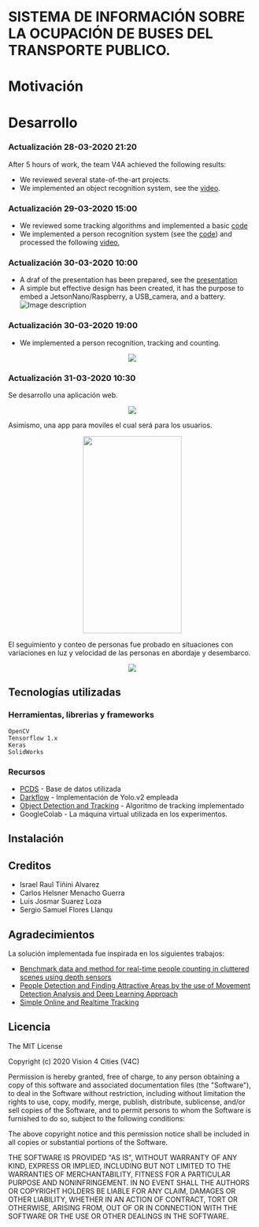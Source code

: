 # **SISTEMA DE INFORMACIÓN SOBRE LA OCUPACIÓN DE BUSES DEL TRANSPORTE PUBLICO.**

# Motivación

# Desarrollo
### Actualización 28-03-2020 21:20
After 5 hours of work, the team V4A achieved the following results:
- We reviewed several state-of-the-art projects. 
- We implemented an object recognition system, see the [video](https://gitlab.com/IsRaTiAl/v4c/-/blob/master/videos/video_metro.avi).

### Actualización 29-03-2020 15:00
- We reviewed some tracking algorithms and implemented a basic [code](https://gitlab.com/IsRaTiAl/v4c/-/blob/master/videos/tracking.py)
- We implemented a person recognition system (see the [code](https://gitlab.com/IsRaTiAl/v4c/-/blob/master/notebooks/yolo.ipynb)) and processed the following [video](https://gitlab.com/IsRaTiAl/v4c/-/blob/master/videos/video_metro2.avi), 

### Actualización 30-03-2020  10:00
- A draf of the presentation has been prepared, see the [presentation](https://gitlab.com/IsRaTiAl/v4c/-/blob/master/Slides/Sistema_de_informaci%C3%B3n_sobre_la_ocupaci%C3%B3n_de_buses.pdf) 
- A simple but effective design has been created, it has the purpose to embed a JetsonNano/Raspberry, a USB_camera, and a battery. 
![Image description](https://gitlab.com/IsRaTiAl/v4c/-/raw/master/Designs/Design1.jpeg)

### Actualización 30-03-2020 19:00
- We implemented a person recognition, tracking and counting.
<p align="center">
  <img src="https://gitlab.com/IsRaTiAl/v4c/-/raw/master/videos/gifs/track+countv1.gif">
</p>

### Actualización 31-03-2020 10:30
Se desarrollo una aplicación web.
<p align="center"> <img src="https://gitlab.com/IsRaTiAl/v4c/-/raw/master/videos/gifs/app_webv1.gif"></p>
Asimismo, una app para moviles el cual será para los usuarios.
<p align="center">
  <img WIDTH="200" HEIGHT="400" src="https://gitlab.com/IsRaTiAl/v4c/-/raw/master/videos/gifs/app_movilv1.gif">
</p>
El seguimiento y conteo de personas fue probado en situaciones con variaciones en luz y velocidad de las personas en abordaje y desembarco.
<p align="center">
  <img src="https://gitlab.com/IsRaTiAl/v4c/-/raw/master/videos/gifs/track+countv2.gif">
</p>

## Tecnologías utilizadas
### Herramientas, librerias y frameworks
```
OpenCV
Tensorflow 1.x
Keras
SolidWorks
```
### Recursos

* [PCDS](https://freesoft.dev/program/128588362) - Base de datos utilizada
* [Darkflow](https://github.com/thtrieu/darkflow) - Implementación de Yolo.v2 empleada
* [Object Detection and Tracking](https://github.com/yehengchen/Object-Detection-and-Tracking) - Algoritmo de tracking implementado 
* GoogleColab - La máquina virtual utilizada en los experimentos.

## Instalación
## Creditos
* Israel Raul Tiñini Alvarez
* Carlos Helsner Menacho Guerra
* Luis Josmar Suarez Loza 
* Sergio Samuel Flores Llanqu


## Agradecimientos
La solución implementada fue inspirada en los siguientes trabajos: 
* [Benchmark data and method for real-time people counting in cluttered scenes using depth sensors](https://arxiv.org/abs/1804.04339)
* [People Detection and Finding Attractive Areas by the use of Movement Detection Analysis and Deep Learning Approach](https://www.sciencedirect.com/science/article/pii/S1877050919311287)
* [Simple Online and Realtime Tracking](https://arxiv.org/abs/1602.00763)

## Licencia

The MIT License

Copyright (c) 2020 Vision 4 Cities (V4C)

Permission is hereby granted, free of charge, to any person obtaining a copy
of this software and associated documentation files (the "Software"), to deal
in the Software without restriction, including without limitation the rights
to use, copy, modify, merge, publish, distribute, sublicense, and/or sell
copies of the Software, and to permit persons to whom the Software is
furnished to do so, subject to the following conditions:

The above copyright notice and this permission notice shall be included in
all copies or substantial portions of the Software.

THE SOFTWARE IS PROVIDED "AS IS", WITHOUT WARRANTY OF ANY KIND, EXPRESS OR
IMPLIED, INCLUDING BUT NOT LIMITED TO THE WARRANTIES OF MERCHANTABILITY,
FITNESS FOR A PARTICULAR PURPOSE AND NONINFRINGEMENT. IN NO EVENT SHALL THE
AUTHORS OR COPYRIGHT HOLDERS BE LIABLE FOR ANY CLAIM, DAMAGES OR OTHER
LIABILITY, WHETHER IN AN ACTION OF CONTRACT, TORT OR OTHERWISE, ARISING FROM,
OUT OF OR IN CONNECTION WITH THE SOFTWARE OR THE USE OR OTHER DEALINGS IN
THE SOFTWARE.
